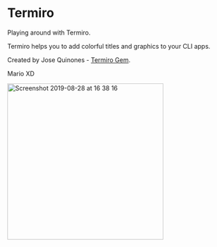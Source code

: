 # Termiro

Playing around with Termiro.

Termiro helps you to add colorful titles and graphics to your CLI apps.

Created by Jose Quinones - [Termiro Gem](https://github.com/jo-quin/termiro).

Mario XD 

<img width="354" alt="Screenshot 2019-08-28 at 16 38 16" src="https://user-images.githubusercontent.com/39112648/63870656-49247b00-c9b2-11e9-800d-30089a90f093.png">
